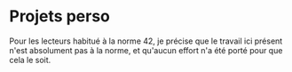 # Projets perso
Pour les lecteurs habitué à la norme 42, je précise que le travail ici présent n'est absolument pas à la norme, 
et qu'aucun effort n'a été porté pour que cela le soit.
